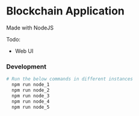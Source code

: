 # Blockchain Application

Made with NodeJS

Todo:
- Web UI

### Development

```bash
# Run the below commands in different instances
  npm run node_1
  npm run node_2
  npm run node_3
  npm run node_4
  npm run node_5
```
